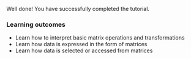 Well done! You have successfully completed the tutorial.

### Learning outcomes
* Learn how to interpret basic matrix operations and transformations
* Learn how data is expressed in the form of matrices
* Learn how data is selected or accessed from matrices